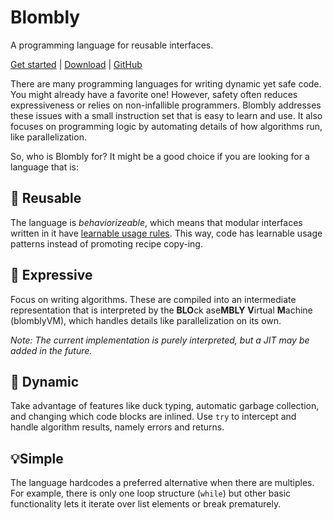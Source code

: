 # Blombly

A programming language for reusable interfaces.

[Get started](setup.md) | [Download](https://github.com/maniospas/Blombly/releases/latest) | [GitHub](https://github.com/maniospas/Blombly)


There are many programming languages for writing dynamic yet safe code. You might already have a favorite one! However, safety often reduces expressiveness or relies on non-infallible programmers. Blombly addresses these issues with a small instruction set that is easy to learn and use. It also focuses on programming logic by automating details of how algorithms run, like parallelization. 

So, who is Blombly for? It might be a good choice if you are looking for a language that is:

## 🚩 Reusable

The language is _behaviorizeable_, which means that modular interfaces written in it have [learnable usage rules](https://www.sciencedirect.com/science/article/pii/S2352220821000778). This way, code has learnable usage patterns instead of promoting recipe copy-ing.

## 🚀 Expressive

Focus on writing algorithms. These are compiled into an intermediate representation that is interpreted by the **BLO**ck ase**MBLY** **V**irtual **M**achine (blomblyVM), which handles details like parallelization on its own. 

_Note: The current implementation is purely interpreted, but a JIT may be added in the future._

## 🦆 Dynamic

Take advantage of features like duck typing, automatic garbage collection, and changing which code blocks are inlined. Use `try` to intercept and handle algorithm results, namely errors and returns.

## 💡Simple

The language hardcodes a preferred alternative when there are multiples. For example, there is only one loop structure (`while`) but other basic functionality lets it iterate over list elements or break prematurely.